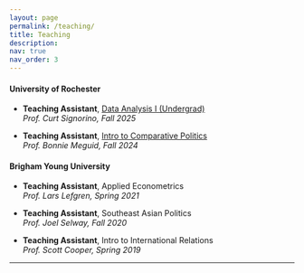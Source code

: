 ```yaml
---
layout: page
permalink: /teaching/
title: Teaching
description:
nav: true
nav_order: 3
---
```


#### University of Rochester

- **Teaching Assistant**, [Data Analysis I (Undergrad)](https://www.sas.rochester.edu/psc/syllabi/20252026/200_PSCI_Signorino_2025.pdf)  
  _Prof. Curt Signorino, Fall 2025_
  
- **Teaching Assistant**, [Intro to Comparative Politics](https://www.sas.rochester.edu//psc/syllabi/20242025/101_PSCIsyllmeguid_FALL2024.pdf)  
  _Prof. Bonnie Meguid, Fall 2024_

#### Brigham Young University

- **Teaching Assistant**, Applied Econometrics  
  _Prof. Lars Lefgren, Spring 2021_

- **Teaching Assistant**, Southeast Asian Politics  
  _Prof. Joel Selway, Fall 2020_

- **Teaching Assistant**, Intro to International Relations  
  _Prof. Scott Cooper, Spring 2019_

---
